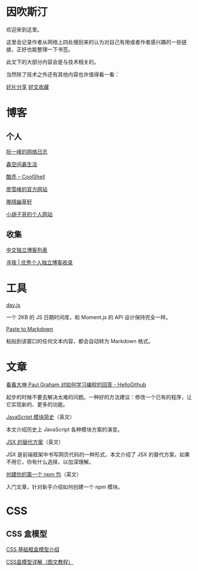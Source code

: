 # 因吹斯汀

欢迎来到这里。

这里会记录作者从网络上四处搜刮来的认为对自己有用或者作者感兴趣的一些链接，正好也能整理一下书签。

此文下的大部分内容会是与技术相关的。

当然除了技术之外还有其他内容也许值得看一看：

[好片分享](./videos.md)
[好文收藏](./好文收藏.md)

# 博客

## 个人

[阮一峰的网络日志](http://www.ruanyifeng.com/blog/)

[鑫空间鑫生活](https://www.zhangxinxu.com/)

[酷壳 – CoolShell](https://coolshell.cn/)

[廖雪峰的官方网站](https://www.liaoxuefeng.com/)

[晚晴幽草轩](https://www.jeffjade.com/)

[小胡子哥的个人网站](https://www.barretlee.com/entry/)

## 收集

[中文独立博客列表](https://github.com/timqian/chinese-independent-blogs)

[寻我 | 优秀个人独立博客收录](https://seekbetter.me/?mode=blog)

# 工具

[day.js](https://github.com/iamkun/dayjs)

一个 2KB 的 JS 日期时间库，和 Moment.js 的 API 设计保持完全一样。

[Paste to Markdown](https://euangoddard.github.io/clipboard2markdown/)

粘贴到该窗口的任何文本内容，都会自动转为 Markdown 格式。

# 文章

[看看大神 Paul Graham 对如何学习编程的回答 - HelloGithub](https://mp.weixin.qq.com/s/5AFBbkgZ8IzsFWObbvbJSQ)

起步的时候不要去解决太难的问题。一种好的方法建议：修改一个已有的程序，让它实现新的、更多的功能。

[JavaScript 模块简史](https://ponyfoo.com/articles/brief-history-of-modularity)（英文）

本文介绍历史上 JavaScript 各种模块方案的演变。

[JSX 的替代方案](https://blog.bloomca.me/2019/02/23/alternatives-to-jsx.html)（英文）

JSX 是前端框架中书写网页代码的一种形式，本文介绍了 JSX 的替代方案，如果不用它，你有什么选择，以加深理解。

[创建你的第一个 npm 包](https://www.danvega.me/blog/2019/02/10/creating-your-first-npm-package/)（英文）

入门文章，针对新手介绍如何创建一个 npm 模块。

# CSS

## CSS 盒模型

[CSS 基础框盒模型介绍](https://developer.mozilla.org/zh-CN/docs/Web/CSS/CSS_Box_Model/Introduction_to_the_CSS_box_model)

[CSS盒模型详解（图文教程）](https://www.cnblogs.com/smyhvae/p/7256371.html)
